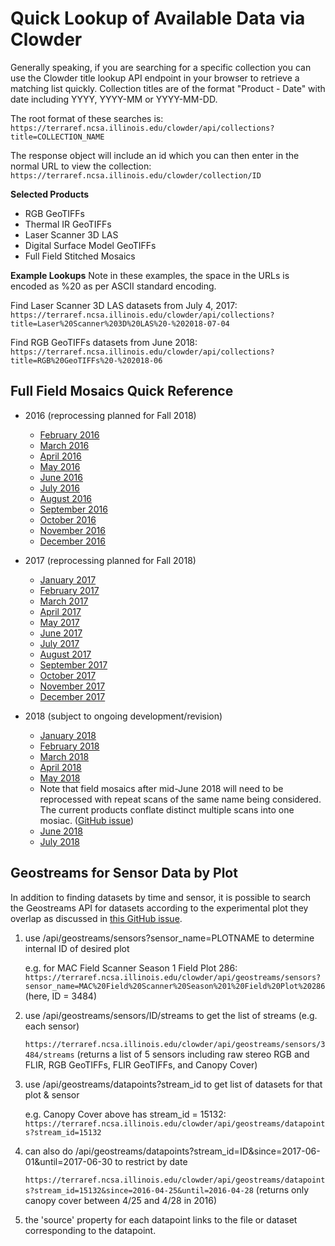 # Quick Lookup of Available Data via Clowder

Generally speaking, if you are searching for a specific collection you can use the Clowder title lookup API endpoint in your browser to retrieve a matching list quickly. Collection titles are of the format "Product - Date" with date including YYYY, YYYY-MM or YYYY-MM-DD. 

The root format of these searches is:
    ```https://terraref.ncsa.illinois.edu/clowder/api/collections?title=COLLECTION_NAME```

The response object will include an id which you can then enter in the normal URL to view the collection:
    ```https://terraref.ncsa.illinois.edu/clowder/collection/ID```

**Selected Products**
- RGB GeoTIFFs
- Thermal IR GeoTIFFs
- Laser Scanner 3D LAS
- Digital Surface Model GeoTIFFs
- Full Field Stitched Mosaics

**Example Lookups**
Note in these examples, the space in the URLs is encoded as %20 as per ASCII standard encoding.

Find Laser Scanner 3D LAS datasets from July 4, 2017:
    ```https://terraref.ncsa.illinois.edu/clowder/api/collections?title=Laser%20Scanner%203D%20LAS%20-%202018-07-04```
    
Find RGB GeoTIFFs datasets from June 2018:
    ```https://terraref.ncsa.illinois.edu/clowder/api/collections?title=RGB%20GeoTIFFs%20-%202018-06```

## Full Field Mosaics Quick Reference

- 2016 (reprocessing planned for Fall 2018)
    - [February 2016](https://terraref.ncsa.illinois.edu/clowder/collection/59fa05224f0cfb5041131d41)
    - [March 2016](https://terraref.ncsa.illinois.edu/clowder/collection/59fcb1e54f0c3383c73f16cc)
    - [April 2016](https://terraref.ncsa.illinois.edu/clowder/collection/5a044c864f0c624704f92cb1)
    - [May 2016](https://terraref.ncsa.illinois.edu/clowder/collection/59fb325d4f0c3383c720adfa)
    - [June 2016](https://terraref.ncsa.illinois.edu/clowder/collection/59cea8b94f0c888ad68ae523)
    - [July 2016](https://terraref.ncsa.illinois.edu/clowder/collection/59f987b84f0cfb50410c3a16)
    - [August 2016](https://terraref.ncsa.illinois.edu/clowder/collection/59d24d774f0c888ad6bf9a54)
    - [September 2016](https://terraref.ncsa.illinois.edu/clowder/collection/59fa8c174f0c3383c71af5a9)
    - [October 2016](https://terraref.ncsa.illinois.edu/clowder/collection/59fa59864f0c3383c718eb7c)
    - [November 2016](https://terraref.ncsa.illinois.edu/clowder/collection/5a0241084f0c624704b73f2d)
    - [December 2016](https://terraref.ncsa.illinois.edu/clowder/collection/5a8b23174f0cc60a114cbf2f)

- 2017 (reprocessing planned for Fall 2018)
    - [January 2017](https://terraref.ncsa.illinois.edu/clowder/collection/59fa33764f0c3383c71780f1)
    - [February 2017](https://terraref.ncsa.illinois.edu/clowder/collection/59fa557e4f0c3383c718c457)
    - [March 2017](https://terraref.ncsa.illinois.edu/clowder/collection/5a05e6484f0c62470532acdf)
    - [April 2017](https://terraref.ncsa.illinois.edu/clowder/collection/5a5fb5ca4f0cf27ae7d559aa)
    - [May 2017](https://terraref.ncsa.illinois.edu/clowder/collection/59ba90ec4f0c0b27bc3cf7d9)
    - [June 2017](https://terraref.ncsa.illinois.edu/clowder/collection/59b0e2134f0ca12ea0ce6785)
    - [July 2017](https://terraref.ncsa.illinois.edu/clowder/collection/59b0c56f4f0ca12ea0ce160c)
    - [August 2017](https://terraref.ncsa.illinois.edu/clowder/collection/59b681aa4f0c0b27bc24843d)
    - [September 2017](https://terraref.ncsa.illinois.edu/clowder/collection/59ccc4404f0c7bb2ab243be0)
    - [October 2017]()
    - [November 2017]()
    - [December 2017](https://terraref.ncsa.illinois.edu/clowder/collection/5ac4de57cb0e10dafa688aa5)
    
- 2018 (subject to ongoing development/revision)
    - [January 2018](https://terraref.ncsa.illinois.edu/clowder/collection/5accfa654f0cda7711ea849a)
    - [February 2018](https://terraref.ncsa.illinois.edu/clowder/collection/5ad1b15f4f0cda771246bcb6)
    - [March 2018](https://terraref.ncsa.illinois.edu/clowder/collection/5ae0f31d4f0c467c163e463f)
    - [April 2018](https://terraref.ncsa.illinois.edu/clowder/collection/5ae14f4e4f0c467c16459369)
    - [May 2018](https://terraref.ncsa.illinois.edu/clowder/collection/5af07c624f0c026b4594fde4)
    - Note that field mosaics after mid-June 2018 will need to be reprocessed with repeat scans of the same name being considered. The current products conflate distinct multiple scans into one mosiac. ([GitHub issue](https://github.com/terraref/computing-pipeline/issues/483))
    - [June 2018](https://terraref.ncsa.illinois.edu/clowder/collection/5b13c1b14f0c64f9297d5aaa)
    - [July 2018](https://terraref.ncsa.illinois.edu/clowder/collection/5b46cf5a4f0ca37248ea3aec)
    
     
## Geostreams for Sensor Data by Plot

In addition to finding datasets by time and sensor, it is possible to search the Geostreams API for datasets according to the experimental plot they overlap as discussed in [this GitHub issue](https://github.com/terraref/computing-pipeline/issues/476).

1. use /api/geostreams/sensors?sensor_name=PLOTNAME to determine internal ID of desired plot

    e.g. for MAC Field Scanner Season 1 Field Plot 286:
    ```https://terraref.ncsa.illinois.edu/clowder/api/geostreams/sensors?sensor_name=MAC%20Field%20Scanner%20Season%201%20Field%20Plot%20286```
    (here, ID = 3484)
    
2. use /api/geostreams/sensors/ID/streams to get the list of streams (e.g. each sensor)

    ```https://terraref.ncsa.illinois.edu/clowder/api/geostreams/sensors/3484/streams```
    (returns a list of 5 sensors including raw stereo RGB and FLIR, RGB GeoTIFFs, FLIR GeoTIFFs, and Canopy Cover)

3. use /api/geostreams/datapoints?stream_id to get list of datasets for that plot & sensor

    e.g. Canopy Cover above has stream_id = 15132:
    ```https://terraref.ncsa.illinois.edu/clowder/api/geostreams/datapoints?stream_id=15132```

4. can also do /api/geostreams/datapoints?stream_id=ID&since=2017-06-01&until=2017-06-30 to restrict by date

    ```https://terraref.ncsa.illinois.edu/clowder/api/geostreams/datapoints?stream_id=15132&since=2016-04-25&until=2016-04-28```
    (returns only canopy cover between 4/25 and 4/28 in 2016)
    
5. the 'source' property for each datapoint links to the file or dataset corresponding to the datapoint.

